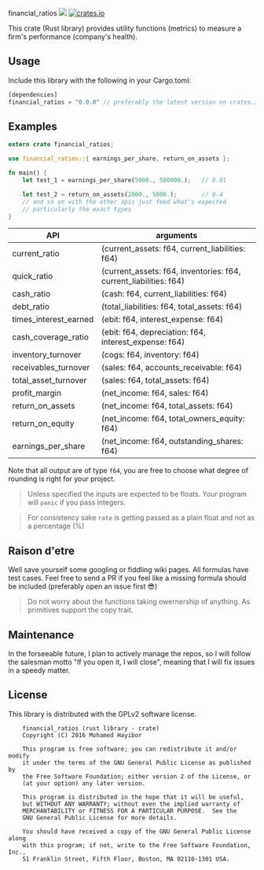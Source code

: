 financial_ratios ![](https://travis-ci.org/mohamedhayibor/financial_ratios.svg?branch=master) [![crates.io](https://img.shields.io/crates/v/financial_ratios.svg)](https://crates.io/crates/financial_ratios)


This crate (Rust library) provides utility functions (metrics) to measure a firm's performance (company's health).

## Usage

Include this library with the following in your Cargo.toml:
```rust
[dependencies]
financial_ratios = "0.0.0" // preferably the latest version on crates.io
```
## Examples
```rust
extern crate financial_ratios;

use financial_ratios::{ earnings_per_share, return_on_assets };

fn main() {
    let test_1 = earnings_per_share(5000., 500000.);   // 0.01

    let test_2 = return_on_assets(2000., 5000.);       // 0.4
    // and so on with the other apis just feed what's expected
    // particularly the exact types
}

```

| API | arguments |
|-----|--------|
| current_ratio | (current_assets: f64, current_liabilities: f64) |
| quick_ratio | (current_assets: f64, inventories: f64, current_liabilities: f64) |
| cash_ratio | (cash: f64, current_liabilities: f64) |
| debt_ratio | (total_liabilities: f64, total_assets: f64) |
| times_interest_earned | (ebit: f64, interest_expense: f64) |
| cash_coverage_ratio | (ebit: f64, depreciation: f64, interest_expense: f64) |
| inventory_turnover | (cogs: f64, inventory: f64) |
| receivables_turnover | (sales: f64, accounts_receivable: f64) |
| total_asset_turnover | (sales: f64, total_assets: f64) |
| profit_margin | (net_income: f64, sales: f64) |
| return_on_assets | (net_income: f64, total_assets: f64) |
| return_on_equity | (net_income: f64, total_owners_equity: f64) |
| earnings_per_share | (net_income: f64, outstanding_shares: f64) |

Note that all output are of type `f64`, you are free to choose what degree of rounding is right for your project.

> Unless specified the inputs are expected to be floats. Your program will `panic` if you pass integers.

> For consistency sake `rate` is getting passed as a plain float and not as a percentage (%)

## Raison d'etre

Well save yourself some googling or fiddling wiki pages. All formulas have test cases. Feel free to send a PR if you feel like a missing formula should be included (preferably open an issue first :sunglasses:)

> Do not worry about the functions taking owernership of anything. As primitives support the copy trait.

## Maintenance

In the forseeable future, I plan to actively manage the repos, so I will follow the salesman motto "If you open it, I will close", meaning that I will fix issues in a speedy matter.

## License

This library is distributed with the GPLv2 software license.

```
    financial_ratios (rust library - crate)
    Copyright (C) 2016 Mohamed Hayibor

    This program is free software; you can redistribute it and/or modify
    it under the terms of the GNU General Public License as published by
    the Free Software Foundation; either version 2 of the License, or
    (at your option) any later version.

    This program is distributed in the hope that it will be useful,
    but WITHOUT ANY WARRANTY; without even the implied warranty of
    MERCHANTABILITY or FITNESS FOR A PARTICULAR PURPOSE.  See the
    GNU General Public License for more details.

    You should have received a copy of the GNU General Public License along
    with this program; if not, write to the Free Software Foundation, Inc.,
    51 Franklin Street, Fifth Floor, Boston, MA 02110-1301 USA.
```
